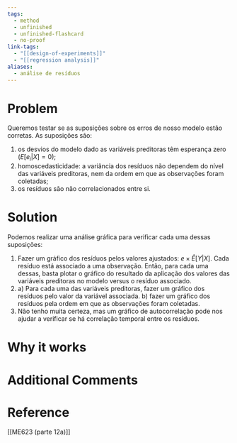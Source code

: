 ```yaml
---
tags:
  - method
  - unfinished
  - unfinished-flashcard
  - no-proof
link-tags:
  - "[[design-of-experiments]]"
  - "[[regression analysis]]"
aliases:
  - análise de resíduos
---
```

# Problem
Queremos testar se as suposições sobre os erros de nosso modelo estão corretas. As suposições são:
1. os desvios do modelo dado as variáveis preditoras têm esperança zero ($E[e_i | X] = 0$);
2. homoscedasticidade:  a variância dos resíduos não dependem do nível das variáveis preditoras, nem da ordem em que as observações foram coletadas;
3. os resíduos são não correlacionados entre si.
# Solution
Podemos realizar uma análise gráfica para verificar cada uma dessas suposições:
1. Fazer um gráfico dos resíduos pelos valores ajustados: $e \times \hat{E}[Y|X]$. Cada resíduo está associado a uma observação. Então, para cada uma dessas, basta plotar o gráfico do resultado da aplicação dos valores das variáveis preditoras no modelo versus o resíduo associado.
2. a) Para cada uma das variáveis preditoras, fazer um gráfico dos resíduos pelo valor da variável associada. b) fazer um gráfico dos resíduos pela ordem em que as observações foram coletadas.
3. Não tenho muita certeza, mas um gráfico de autocorrelação pode nos ajudar a verificar se há correlação temporal entre os resíduos.

# Why it works


# Additional Comments


# Reference
[[ME623 (parte 12a)]]





